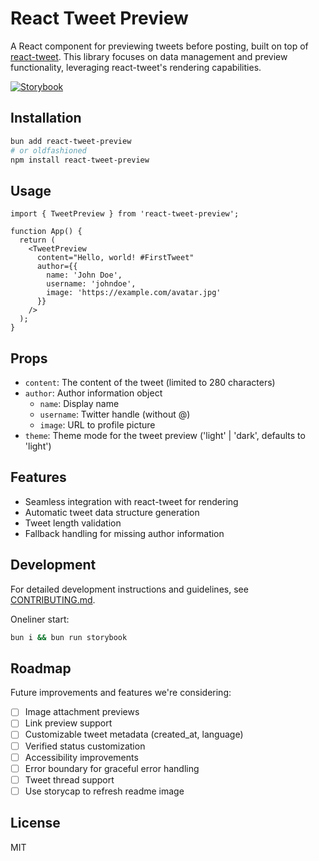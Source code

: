 # React Tweet Preview

A React component for previewing tweets before posting, built on top of [react-tweet](https://github.com/vercel/react-tweet). This library focuses on data management and preview functionality, leveraging react-tweet's rendering capabilities.

[![Storybook](https://img.shields.io/badge/Storybook-View_Demo-1f618d?style=for-the-badge&labelColor=FF4785&logo=storybook&logoColor=white)](https://paul-pro.github.io/react-tweet-preview)

## Installation

```bash
bun add react-tweet-preview
# or oldfashioned
npm install react-tweet-preview
```

## Usage

```tsx
import { TweetPreview } from 'react-tweet-preview';

function App() {
  return (
    <TweetPreview
      content="Hello, world! #FirstTweet"
      author={{
        name: 'John Doe',
        username: 'johndoe',
        image: 'https://example.com/avatar.jpg'
      }}
    />
  );
}
```

## Props

- `content`: The content of the tweet (limited to 280 characters)
- `author`: Author information object
  - `name`: Display name
  - `username`: Twitter handle (without @)
  - `image`: URL to profile picture
- `theme`: Theme mode for the tweet preview ('light' | 'dark', defaults to 'light')

## Features

- Seamless integration with react-tweet for rendering
- Automatic tweet data structure generation
- Tweet length validation
- Fallback handling for missing author information

## Development

For detailed development instructions and guidelines, see [CONTRIBUTING.md](CONTRIBUTING.md).

Oneliner start:
```bash
bun i && bun run storybook
```

## Roadmap

Future improvements and features we're considering:

- [ ] Image attachment previews
- [ ] Link preview support
- [ ] Customizable tweet metadata (created_at, language)
- [ ] Verified status customization
- [ ] Accessibility improvements
- [ ] Error boundary for graceful error handling
- [ ] Tweet thread support
- [ ] Use storycap to refresh readme image

## License

MIT
